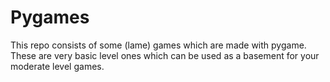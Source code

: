 # Pygames
This repo consists of some (lame) games which are made with pygame. These are very basic level ones which can be used as a basement for your moderate level games. 
